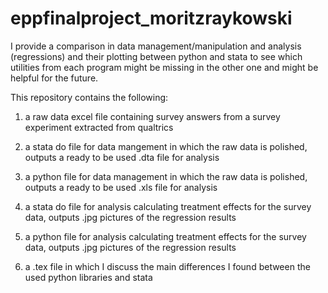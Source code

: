 # eppfinalproject_moritzraykowski
I provide a comparison in data management/manipulation and analysis (regressions) and their plotting between python and stata to see which utilities from each program might be missing in the other one and might be helpful for the future.


This repository contains the following:

1. a raw data excel file containing survey answers from a survey experiment extracted from qualtrics

2. a stata do file for data mangement in which the raw data is polished, outputs a ready to be used .dta file for analysis

3. a python file for data management in which the raw data is polished, outputs a ready to be used .xls file for analysis

4. a stata do file for analysis calculating treatment effects for the survey data, outputs .jpg pictures of the regression results

5. a python file for analysis calculating treatment effects for the survey data, outputs .jpg pictures of the regression results

6. a .tex file in which I discuss the main differences I found between the used python libraries and stata



